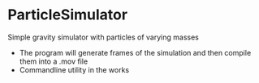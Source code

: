 # ParticleSimulator
Simple gravity simulator with particles of varying masses
+ The program will generate frames of the simulation and then compile them into a .mov file
+ Commandline utility in the works